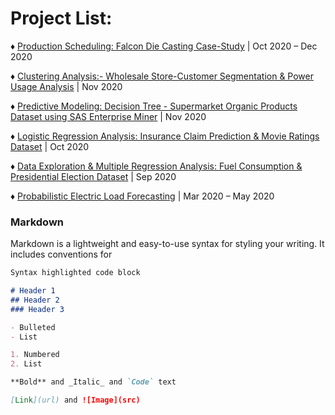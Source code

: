 # Project List:

♦ [Production Scheduling: Falcon Die Casting Case-Study](https://github.com/Aniket-Thopte/Production_Scheduling-Falcon-Die-Casting-Case-Study) | Oct 2020 – Dec 2020

♦ [Clustering Analysis:- Wholesale Store-Customer Segmentation & Power Usage Analysis](https://github.com/Aniket-Thopte/Clustering_Analysis-Wholesale_Customer_Segmentation-and-Power_Usage-Analysis) | Nov 2020

♦ [Predictive Modeling: Decision Tree - Supermarket Organic Products Dataset using SAS Enterprise Miner](https://github.com/Aniket-Thopte/Predictive_Modeling-Decision_Trees-on-Supermarket-Organic-Products-Dataset-Using-SAS-E_MINER) | Nov 2020

♦ [Logistic Regression Analysis: Insurance Claim Prediction & Movie Ratings Dataset](https://github.com/Aniket-Thopte/Logistic_Regression_Analysis-Insurance_Claim-Prediction-and-Movie_Ratings-Dataset.) | Oct 2020 

♦ [Data Exploration & Multiple Regression Analysis: Fuel Consumption & Presidential Election Dataset](https://github.com/Aniket-Thopte/Data_Exploration-and-Multiple-Regression-on-Fuel_Consumption-and-Presidential_Election-Dataset) | Sep 2020

♦ [Probabilistic Electric Load Forecasting](https://github.com/Aniket-Thopte/Probabilistic-Electric-Load-Forecasting-using-Gradient-Boosting-Regressor/tree/master) | Mar 2020 – May 2020


### Markdown

Markdown is a lightweight and easy-to-use syntax for styling your writing. It includes conventions for

```markdown
Syntax highlighted code block

# Header 1
## Header 2
### Header 3

- Bulleted
- List

1. Numbered
2. List

**Bold** and _Italic_ and `Code` text

[Link](url) and ![Image](src)
```
